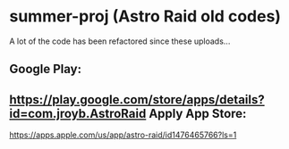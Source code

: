 # summer-proj (Astro Raid old codes)

A lot of the code has been refactored since these uploads...

Google Play:
-
https://play.google.com/store/apps/details?id=com.jroyb.AstroRaid
Apply App Store:
-
https://apps.apple.com/us/app/astro-raid/id1476465766?ls=1
